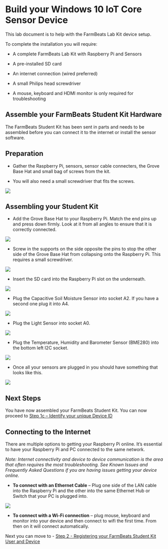 Build your Windows 10 IoT Core Sensor Device
============================================

This lab document is to help with the FarmBeats Lab Kit device
setup.


To complete the installation you will require:

-   A complete FarmBeats Lab Kit with Raspberry Pi and Sensors

-   A pre-installed SD card

-   An internet connection (wired preferred)

-   A small Philips head screwdriver

-   A mouse, keyboard and HDMI monitor is only required for troubleshooting


Assemble your FarmBeats Student Kit Hardware
----------------------------------

The FarmBeats Student Kit has been sent in parts and needs to be assembled
before you can connect it to the internet or install the sensor software.

Preparation
-----------

-   Gather the Raspberry Pi, sensors, sensor cable connecters, the Grove Base
    Hat and small bag of screws from the kit.

-   You will also need a small screwdriver that fits the screws.

![](media/07827c500685cce92f3e729cbab28c91.png)

Assembling your Student Kit
---------------------------

-   Add the Grove Base Hat to your Raspberry Pi. Match the end pins up and press
    down firmly. Look at it from all angles to ensure that it is correctly
    connected.

![](media/accd81a5b56cddbd26035a40a5be0c1d.png)

-   Screw in the supports on the side opposite the pins to stop the other side
    of the Grove Base Hat from collapsing onto the Raspberry Pi. This requires a
    small screwdriver.

![](media/72ed67ebced195c87cf8a82a796c286f.png)

-   Insert the SD card into the Raspberry Pi slot on the underneath.

![](media/97c4c4e554589a05a1637a181ef24d9a.jpg)

-   Plug the Capacitive Soil Moisture Sensor into socket A2. If you have a
    second one plug it into A4.

![](media/f5480d415f29c578760d73d7f20ef930.png)

-   Plug the Light Sensor into socket A0.

![](media/d13a81eb0f03be4b60cd1230990784d3.png)

-   Plug the Temperature, Humidity and Barometer Sensor (BME280) into the bottom
    left I2C socket.

![](media/10bf337bf57976cb561754df48831bc3.png)

-   Once all your sensors are plugged in you should have something that looks
    like this.

![](media/a4cc239a3b0b67e827a8b603e43d96e0.png)

Next Steps
----------

You have now assembled your FarmBeats Student Kit. You can now proceed to [Step
1c – Identify your unique Device
ID](https://github.com/farmbeatslabs/fblkv2/blob/master/Indoor-m1/1c_Identify_your_unique_Device_ID.md)



Connecting to the Internet
--------------------------

There are multiple options to getting your Raspberry Pi online. It’s essential to have your Raspberry Pi and PC connected to the same network.

*Note: Internet connectivity and device to device communication is the area that
often requires the most troubleshooting. See Known Issues and Frequently Asked
Questions if you are having issues getting your device online.*

-   **To connect with an Ethernet Cable** – Plug one side of the LAN cable into
    the Raspberry Pi and the other into the same Ethernet Hub or Switch that
    your PC is plugged into.

![](media/75e575255504adca7f94b162988289f7.png)

-   **To connect with a Wi-Fi connection** – plug mouse, keyboard and monitor into your device and then connect to wifi the first time. From then on it will connect automatically. 

Next you can move to - [Step 2 - Registering your FarmBeats Student Kit User and Device](https://github.com/farmbeatslabs/fblkv2/blob/master/Indoor-m1/2_Register_your_FarmBeats_Student_Kit_User_and_Device.md) 
 
